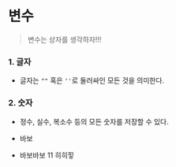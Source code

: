 # 변수

> 변수는 상자를 생각하자!!!

### 1. 글자

- 글자는 `""` 혹은 `''`로 둘러싸인 모든 것을 의미한다.



### 2. 숫자

- 정수, 실수, 복소수 등의 모든 숫자를 저장할 수 있다.

- 바보

- 바보바보 11 히히힣

  